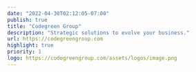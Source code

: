```yaml
---
date: "2022-04-30T02:12:05-07:00"
publish: true
title: "Codegreen Group"
description: "Strategic solutions to evolve your business."
url: https://codegreengroup.com
highlight: true
priority: 1
logo: https://codegreengroup.com/assets/logos/image.png
---
```

